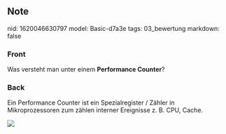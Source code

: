 ## Note
nid: 1620046630797
model: Basic-d7a3e
tags: 03_bewertung
markdown: false

### Front
Was versteht man unter einem <b>Performance Counter</b>?

### Back
Ein Performance Counter ist ein Spezialregister / Zähler in
Mikroprozessoren zum zählen interner Ereignisse z. B. CPU, Cache.
<div><img src=
paste-7262ef5feb4a72955b96178e0fa0cdbbe97aca94.jpg></div>
